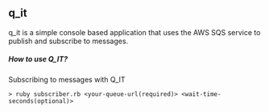 ## q_it

q_it is a simple console based application that uses the AWS SQS service to publish and subscribe to messages.

##### How to use Q_IT? 
Subscribing to messages with Q_IT

```
> ruby subscriber.rb <your-queue-url(required)> <wait-time-seconds(optional)>
```
